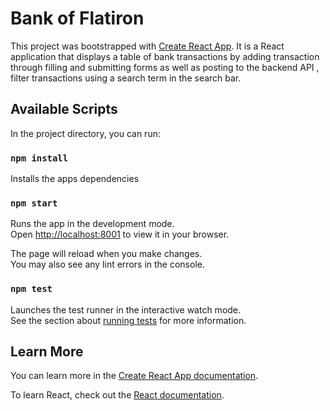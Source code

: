 # Bank of Flatiron
This project was bootstrapped with [Create React App](https://github.com/facebook/create-react-app). It is a React application that displays a table of bank transactions by adding transaction through filling and submitting forms as well as posting to the backend API , filter transactions using a search term in the search bar.

## Available Scripts

In the project directory, you can run:

### `npm install`

Installs  the apps dependencies 

### `npm start`

Runs the app in the development mode.\
Open [http://localhost:8001](http://localhost:8001) to view it in your browser.

The page will reload when you make changes.\
You may also see any lint errors in the console.

### `npm test`

Launches the test runner in the interactive watch mode.\
See the section about [running tests](https://facebook.github.io/create-react-app/docs/running-tests) for more information.


## Learn More

You can learn more in the [Create React App documentation](https://facebook.github.io/create-react-app/docs/getting-started).

To learn React, check out the [React documentation](https://reactjs.org/).

